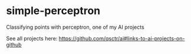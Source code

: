 # simple-perceptron

Classifying points with perceptron, one of my AI projects

See all projects here: https://github.com/qsctr/ai#links-to-ai-projects-on-github
